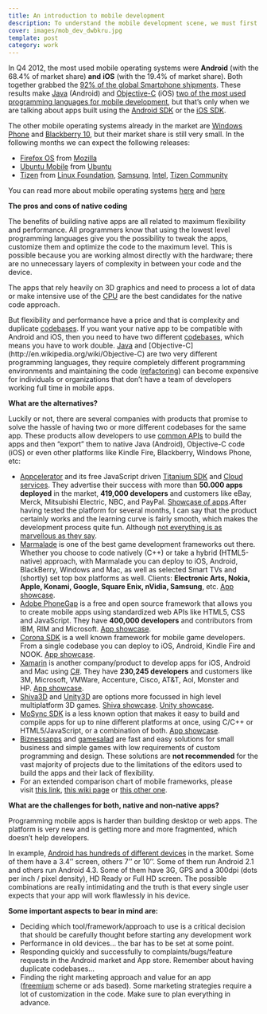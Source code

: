 ```yaml
---
title: An introduction to mobile development
description: To understand the mobile development scene, we must first know who are the present industry leaders and who are the new contenders for 2013/14
cover: images/mob_dev_dwbkru.jpg
template: post
category: work
---
```


In Q4 2012, the most used mobile operating systems were **Android** (with the 68.4% of market share) **and** **iOS** (with the 19.4% of market share). Both together grabbed the [92% of the global Smartphone shipments](http://techcrunch.com/2013/01/28/android-ios-grabbed-92-of-global-smartphone-shipments-in-q4-2012-android-undisputed-volume-leader-says-analyst/). These results make [Java](http://en.wikipedia.org/wiki/Java_(programming_language)) (Android) and [Objective-C](http://en.wikipedia.org/wiki/Objective-C) (iOS) [two of the most used programming languages for mobile development](http://www.tiobe.com/index.php/content/paperinfo/tpci/index.html), but that’s only when we are talking about apps built using the [Android SDK](http://developer.android.com/sdk/index.html) or the [iOS SDK](https://developer.apple.com/devcenter/ios/index.action).

The other mobile operating systems already in the market are [Windows Phone](http://www.windowsphone.com/en-gb) and [Blackberry 10](http://global.blackberry.com/blackberry-10.html), but their market share is still very small. In the following months we can expect the following releases:

- [Firefox OS](http://www.mozilla.org/en-US/firefoxos/) from [Mozilla](http://www.mozilla.org/en-US/firefoxos/)
- [Ubuntu Mobile](http://www.ubuntu.com/devices/phone) from [Ubuntu](http://www.ubuntu.com/devices/phone)
- [Tizen](https://www.tizen.org/) from [Linux Foundation](http://www.linuxfoundation.org/), [Samsung](http://www.samsung.com/), [Intel](http://www.intel.com/), [Tizen Community](https://www.tizen.org/community)

You can read more about mobile operating systems [here](http://en.wikipedia.org/wiki/Comparison_of_mobile_operating_systems) and [here](http://en.wikipedia.org/wiki/Mobile_operating_system)

**The pros and cons of native coding**

The benefits of building native apps are all related to maximum flexibility and performance. All programmers know that using the lowest level programming languages give you the possibility to tweak the apps, customize them and optimize the code to the maximum level. This is possible because you are working almost directly with the hardware; there are no unnecessary layers of complexity in between your code and the device.

The apps that rely heavily on 3D graphics and need to process a lot of data or make intensive use of the [CPU](http://en.wikipedia.org/wiki/CPU) are the best candidates for the native code approach.

But flexibility and performance have a price and that is complexity and duplicate [codebases](http://en.wikipedia.org/wiki/Codebase). If you want your native app to be compatible with Android and iOS, then you need to have two different [codebases](http://en.wikipedia.org/wiki/Codebase), which means you have to work double. [Java](http://en.wikipedia.org/wiki/Java_(programming_language)) and [Objective-C](http://en.wikipedia.org/wiki/Objective-C) are two very different programming languages, they require completely different programming environments and maintaining the code ([refactoring](http://en.wikipedia.org/wiki/Refactoring)) can become expensive for individuals or organizations that don’t have a team of developers working full time in mobile apps.

**What are the alternatives?**

Luckily or not, there are several companies with products that promise to solve the hassle of having two or more different codebases for the same app. These products allow developers to use [common APIs](http://en.wikipedia.org/wiki/Api) to build the apps and then “export” them to native Java (Android), Objective-C code (iOS) or even other platforms like Kindle Fire, Blackberry, Windows Phone, etc:

- [Appcelerator](http://www.appcelerator.com/) and its free JavaScript driven [Titanium SDK](http://www.appcelerator.com/platform/titanium-platform/) and [Cloud services](http://www.appcelerator.com/cloud/). They advertise their success with more than **50.000 apps deployed** in the market, **419,000 developers** and customers like eBay, Merck, Mitsubishi Electric, NBC, and PayPal. [Showcase of apps](http://pinterest.com/appcelerator/app-showcase/).After having tested the platform for several months, I can say that the product certainly works and the learning curve is fairly smooth, which makes the development process quite fun. Although [not everything is as marvellous as they say](http://usingimho.wordpress.com/2011/06/14/why-you-should-stay-away-from-appcelerators-titanium/).
- [Marmalade](http://www.madewithmarmalade.com/) is one of the best game development frameworks out there. Whether you choose to code natively (C++) or take a hybrid (HTML5-native) approach, with Marmalade you can deploy to iOS, Android, BlackBerry, Windows and Mac, as well as selected Smart TVs and (shortly) set top box platforms as well. Clients: **Electronic Arts, Nokia, Apple, Konami, Google, Square Enix, nVidia, Samsung**, etc. [App showcase](http://www.madewithmarmalade.com/app-showcase).
- [Adobe PhoneGap](http://phonegap.com/) is a free and open source framework that allows you to create mobile apps using standardized web APIs like HTML5, CSS and JavaScript. They have **400,000 developers** and contributors from IBM, RIM and Microsoft. [App showcase](http://phonegap.com/app/).
- [Corona SDK](http://www.coronalabs.com/products/corona-sdk/) is a well known framework for mobile game developers. From a single codebase you can deploy to iOS, Android, Kindle Fire and NOOK. [App showcase](https://developer.coronalabs.com/showcase).
- [Xamarin](http://xamarin.com/) is another company/product to develop apps for iOS, Android and Mac using [C#](http://en.wikipedia.org/wiki/C_Sharp_(programming_language)). They have **230,245 developers** and customers like 3M, Microsoft, VMWare, Accenture, Cisco, AT&T, Aol, Monster and HP. [App showcase](http://xamarin.com/apps).
- [Shiva3D](http://www.shivaengine.com/new-features.html) and [Unity3D](http://unity3d.com/unity/multiplatform/) are options more focussed in high level multiplatform 3D games. [Shiva showcase](http://www.shivaengine.com/shiva-3d-engine-showcase.html). [Unity showcase](http://unity3d.com/gallery/made-with-unity/game-list).
- [MoSync SDK](http://www.mosync.com/sdk) is a less known option that makes it easy to build and compile apps for up to nine different platforms at once, using C/C++ or HTML5/JavaScript, or a combination of both. [App showcase](http://www.mosync.com/showcase).
- [Biznessapps](http://www.biznessapps.com/) and [gamesalad](http://gamesalad.com/) are fast and easy solutions for small business and simple games with low requirements of custom programming and design. These solutions are **not recommended** for the vast majority of projects due to the limitations of the editors used to build the apps and their lack of flexibility.
- For an extended comparison chart of mobile frameworks, please visit [this link](http://www.markus-falk.com/mobile-frameworks-comparison-chart/), [this wiki page](http://en.wikipedia.org/wiki/Multiple_phone_web-based_application_framework) or [this other one](http://en.wikipedia.org/wiki/Mobile_application_development).

**What are the challenges for both, native and non-native apps?**

Programming mobile apps is harder than building desktop or web apps. The platform is very new and is getting more and more fragmented, which doesn’t help developers.

In example, [Android has hundreds of different devices](http://en.wikipedia.org/wiki/Comparison_of_Android_devices) in the market. Some of them have a 3.4’’ screen, others 7’’ or 10’’. Some of them run Android 2.1 and others run Android 4.3. Some of them have 3G, GPS and a 300dpi (dots per inch / pixel density), HD Ready or Full HD screen. The possible combinations are really intimidating and the truth is that every single user expects that your app will work flawlessly in his device.

**Some important aspects to bear in mind are:**

- Deciding which tool/framework/approach to use is a critical decision that should be carefully thought before starting any development work
- Performance in old devices… the bar has to be set at some point.
- Responding quickly and successfully to complaints/bugs/feature requests in the Android market and App store. Remember about having duplicate codebases…
- Finding the right marketing approach and value for an app ([freemium](http://en.wikipedia.org/wiki/Freemium) scheme or ads based). Some marketing strategies require a lot of customization in the code. Make sure to plan everything in advance.
